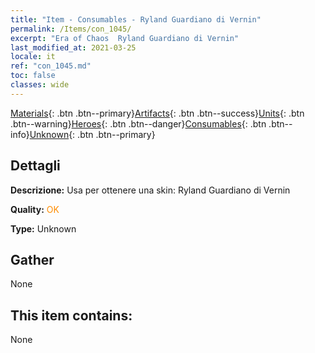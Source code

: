 ```yaml
---
title: "Item - Consumables - Ryland Guardiano di Vernin"
permalink: /Items/con_1045/
excerpt: "Era of Chaos  Ryland Guardiano di Vernin"
last_modified_at: 2021-03-25
locale: it
ref: "con_1045.md"
toc: false
classes: wide
---
```

 [Materials](/it/Items/){: .btn .btn--primary}[Artifacts](/it/Items/Artifacts/){: .btn .btn--success}[Units](/it/Items/Units/){: .btn .btn--warning}[Heroes](/it/Items/Heroes/){: .btn .btn--danger}[Consumables](/it/Items/Consumables/){: .btn .btn--info}[Unknown](/it/Items/Unknown/){: .btn .btn--primary}

## Dettagli
 **Descrizione:** Usa per ottenere una skin: Ryland Guardiano di Vernin

 **Quality:** <span style="color: #FF8C00">OK</span>

 **Type:** Unknown

## Gather

  None

## This item contains:

  None

